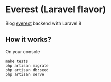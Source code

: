 # Everest (Laravel flavor)

Blog [everest](https://github.com/eliseekn/everest) backend with Laravel 8

## How it works?

On your console

```
make tests
php artisan migrate
php artisan db:seed
php artisan serve
```